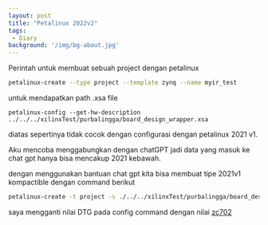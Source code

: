 ```yaml
---
layout: post
title: "Petalinux 2022v2"
tags:
 - Diary
background: '/img/bg-about.jpg'
---
```

Perintah untuk membuat sebuah project dengan petalinux
```bash
petalinux-create --type project --template zynq --name myir_test
```
untuk mendapatkan path .xsa file
```
petalinux-config --get-hw-description ../../../xilinxTest/purbalingga/board_design_wrapper.xsa
```

diatas sepertinya tidak cocok dengan configurasi dengan petalinux 2021 v1. 

Aku mencoba menggabungkan dengan chatGPT jadi data yang masuk ke chat gpt hanya bisa mencakup 2021 kebawah.

dengan menggunakan bantuan chat gpt kita bisa membuat tipe 2021v1 kompactible dengan command berikut

```bash
petalinux-create -t project -s ./../../xilinxTest/purbalingga/board_design_wrapper.xsa --name v21ujicoba
```

saya mengganti nilai DTG pada config command dengan nilai [zc702](https://support.xilinx.com/s/question/0D52E00006iHj5KSAS/is-is-possible-to-update-configurations-after-creating-project-with-bsp-?language=en_US)
